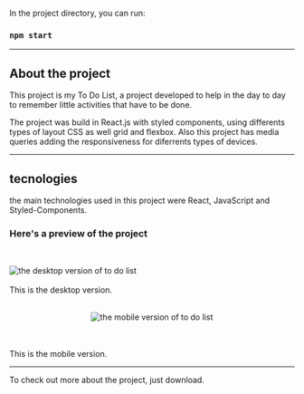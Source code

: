 In the project directory, you can run:

### `npm start`
<hr></hr>

## About the project

This project is my To Do List, a project developed to help in the day to day to remember little activities that have to be done.

The project was build in React.js with styled components, using differents types of layout CSS as well grid and flexbox. Also this project has media queries adding the responsiveness for diferrents types of devices.
<hr></hr>

## tecnologies

the main technologies used in this project were React, JavaScript and Styled-Components.

### Here's a preview of the project 
<br>

![the desktop version of to do list](https://github.com/ytancarlos/my-todo-list/blob/main/img/desktop.png)
<br><br>
This is the desktop version.
<br><br>
<p align="center">
<img src="https://github.com/ytancarlos/my-todo-list/blob/main/img/mobile.png"  alt="the mobile version of to do list"/>

</p>
<br><br>
This is the mobile version.
<br>
<hr></hr>

To check out more about the project, just download.
